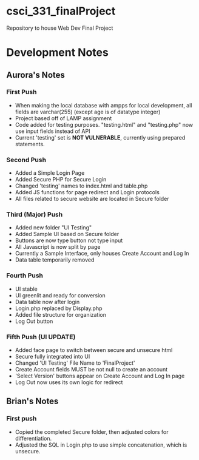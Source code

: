 # csci_331_finalProject
Repository to house Web Dev Final Project

# Development Notes
## Aurora's Notes
### First Push
- When making the local database with ampps for local development, all fields are varchar(255) (except age is of datatype integer)
- Project based off of LAMP assignment
- Code added for testing purposes. "testing.html" and "testing.php" now use input fields instead of API
- Current 'testing' set is **NOT VULNERABLE**, currently using prepared statements.  

### Second Push
- Added a Simple Login Page
- Added Secure PHP for Secure Login
- Changed 'testing' names to index.html and table.php
- Added JS functions for page redirect and Login protocols
- All files related to secure website are located in Secure folder

### Third (Major) Push
- Added new folder "UI Testing"
- Added Sample UI based on Secure folder
- Buttons are now type button not type input
- All Javascript is now split by page
- Currently a Sample Interface, only houses Create Account and Log In
- Data table temporarily removed

### Fourth Push 
- UI stable
- UI greenlit and ready for conversion
- Data table now after login
- Login.php replaced by Display.php
- Added file structure for organization
- Log Out button 

### Fifth Push (UI UPDATE)
- Added face page to switch between secure and unsecure html
- Secure fully integrated into UI
- Changed 'UI Testing' File Name to 'FinalProject'
- Create Account fields MUST be not null to create an account
- 'Select Version' buttons appear on Create Account and Log In page
- Log Out now uses its own logic for redirect

## Brian's Notes
### First push
- Copied the completed Secure folder, then adjusted colors for differentiation.
- Adjusted the SQL in Login.php to use simple concatenation, which is unsecure.
